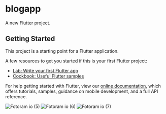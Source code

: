 # blogapp

A new Flutter project.

## Getting Started

This project is a starting point for a Flutter application.

A few resources to get you started if this is your first Flutter project:

- [Lab: Write your first Flutter app](https://flutter.dev/docs/get-started/codelab)
- [Cookbook: Useful Flutter samples](https://flutter.dev/docs/cookbook)

For help getting started with Flutter, view our
[online documentation](https://flutter.dev/docs), which offers tutorials,
samples, guidance on mobile development, and a full API reference.

![Fotoram io (5)](https://user-images.githubusercontent.com/98164787/157710710-e8eb6b38-3983-4e21-b3b0-ead627d30042.jpg)
![Fotoram io (6)](https://user-images.githubusercontent.com/98164787/157710703-e8bc6fb2-5199-483a-bdd6-243308957b5d.jpg)
![Fotoram io (7)](https://user-images.githubusercontent.com/98164787/157710714-18b735c2-dbb9-44be-aa9f-c47b595f4b12.jpg)

